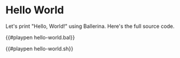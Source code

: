 # Hello World

Let's print "Hello, World!" using Ballerina. Here's the full source code.

{{#playpen hello-world.bal}}

{{#playpen hello-world.sh}}